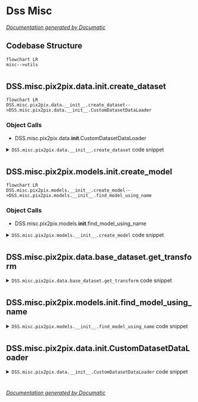 # Dss Misc

[_Documentation generated by Documatic_](https://www.documatic.com)

<!---Documatic-section-Codebase Structure-start--->
## Codebase Structure

<!---Documatic-block-system_architecture-start--->
```mermaid
flowchart LR
misc-->utils
```
<!---Documatic-block-system_architecture-end--->

# #
<!---Documatic-section-Codebase Structure-end--->

<!---Documatic-section-DSS.misc.pix2pix.data.__init__.create_dataset-start--->
## DSS.misc.pix2pix.data.__init__.create_dataset

<!---Documatic-section-create_dataset-start--->
```mermaid
flowchart LR
DSS.misc.pix2pix.data.__init__.create_dataset-->DSS.misc.pix2pix.data.__init__.CustomDatasetDataLoader
```

### Object Calls

* DSS.misc.pix2pix.data.__init__.CustomDatasetDataLoader

<!---Documatic-block-DSS.misc.pix2pix.data.__init__.create_dataset-start--->
<details>
	<summary><code>DSS.misc.pix2pix.data.__init__.create_dataset</code> code snippet</summary>

```python
def create_dataset(opt):
    data_loader = CustomDatasetDataLoader(opt)
    dataset = data_loader.load_data()
    return dataset
```
</details>
<!---Documatic-block-DSS.misc.pix2pix.data.__init__.create_dataset-end--->
<!---Documatic-section-create_dataset-end--->

# #
<!---Documatic-section-DSS.misc.pix2pix.data.__init__.create_dataset-end--->

<!---Documatic-section-DSS.misc.pix2pix.models.__init__.create_model-start--->
## DSS.misc.pix2pix.models.__init__.create_model

<!---Documatic-section-create_model-start--->
```mermaid
flowchart LR
DSS.misc.pix2pix.models.__init__.create_model-->DSS.misc.pix2pix.models.__init__.find_model_using_name
```

### Object Calls

* DSS.misc.pix2pix.models.__init__.find_model_using_name

<!---Documatic-block-DSS.misc.pix2pix.models.__init__.create_model-start--->
<details>
	<summary><code>DSS.misc.pix2pix.models.__init__.create_model</code> code snippet</summary>

```python
def create_model(opt):
    model = find_model_using_name(opt.model)
    instance = model(opt)
    print('model [%s] was created' % type(instance).__name__)
    return instance
```
</details>
<!---Documatic-block-DSS.misc.pix2pix.models.__init__.create_model-end--->
<!---Documatic-section-create_model-end--->

# #
<!---Documatic-section-DSS.misc.pix2pix.models.__init__.create_model-end--->

<!---Documatic-section-DSS.misc.pix2pix.data.base_dataset.get_transform-start--->
## DSS.misc.pix2pix.data.base_dataset.get_transform

<!---Documatic-section-get_transform-start--->
<!---Documatic-block-DSS.misc.pix2pix.data.base_dataset.get_transform-start--->
<details>
	<summary><code>DSS.misc.pix2pix.data.base_dataset.get_transform</code> code snippet</summary>

```python
def get_transform(opt, params=None, grayscale=False, method=Image.BICUBIC, convert=True):
    transform_list = []
    if convert:
        transform_list += [transforms.ToTensor(), transforms.Normalize((0.5, 0.5, 0.5), (1.0, 1.0, 1.0))]
    return transforms.Compose(transform_list)
```
</details>
<!---Documatic-block-DSS.misc.pix2pix.data.base_dataset.get_transform-end--->
<!---Documatic-section-get_transform-end--->

# #
<!---Documatic-section-DSS.misc.pix2pix.data.base_dataset.get_transform-end--->

<!---Documatic-section-DSS.misc.pix2pix.models.__init__.find_model_using_name-start--->
## DSS.misc.pix2pix.models.__init__.find_model_using_name

<!---Documatic-section-find_model_using_name-start--->
<!---Documatic-block-DSS.misc.pix2pix.models.__init__.find_model_using_name-start--->
<details>
	<summary><code>DSS.misc.pix2pix.models.__init__.find_model_using_name</code> code snippet</summary>

```python
def find_model_using_name(model_name):
    model_filename = __name__ + '.' + model_name + '_model'
    modellib = importlib.import_module(model_filename)
    model = None
    target_model_name = model_name.replace('_', '') + 'model'
    for (name, cls) in modellib.__dict__.items():
        if name.lower() == target_model_name.lower() and issubclass(cls, BaseModel):
            model = cls
    if model is None:
        print('In %s.py, there should be a subclass of BaseModel with class name that matches %s in lowercase.' % (model_filename, target_model_name))
        exit(0)
    return model
```
</details>
<!---Documatic-block-DSS.misc.pix2pix.models.__init__.find_model_using_name-end--->
<!---Documatic-section-find_model_using_name-end--->

# #
<!---Documatic-section-DSS.misc.pix2pix.models.__init__.find_model_using_name-end--->

<!---Documatic-section-DSS.misc.pix2pix.data.__init__.CustomDatasetDataLoader-start--->
## DSS.misc.pix2pix.data.__init__.CustomDatasetDataLoader

<!---Documatic-section-CustomDatasetDataLoader-start--->
<!---Documatic-block-DSS.misc.pix2pix.data.__init__.CustomDatasetDataLoader-start--->
<details>
	<summary><code>DSS.misc.pix2pix.data.__init__.CustomDatasetDataLoader</code> code snippet</summary>

```python
class CustomDatasetDataLoader:

    def __init__(self, opt):
        """Initialize this class

        Step 1: create a dataset instance given the name [dataset_mode]
        Step 2: create a multi-threaded data loader.
        """
        self.opt = opt
        dataset_class = find_dataset_using_name(opt.dataset_mode)
        self.dataset = dataset_class(opt)
        print('dataset [%s] was created' % type(self.dataset).__name__)
        self.dataloader = torch.utils.data.DataLoader(self.dataset, batch_size=opt.batch_size, shuffle=not opt.serial_batches, num_workers=int(opt.num_threads))

    def load_data(self):
        return self

    def __len__(self):
        """Return the number of data in the dataset"""
        return min(len(self.dataset), self.opt.max_dataset_size)

    def __iter__(self):
        """Return a batch of data"""
        for (i, data) in enumerate(self.dataloader):
            if i * self.opt.batch_size >= self.opt.max_dataset_size:
                break
            yield data
```
</details>
<!---Documatic-block-DSS.misc.pix2pix.data.__init__.CustomDatasetDataLoader-end--->
<!---Documatic-section-CustomDatasetDataLoader-end--->

# #
<!---Documatic-section-DSS.misc.pix2pix.data.__init__.CustomDatasetDataLoader-end--->

[_Documentation generated by Documatic_](https://www.documatic.com)